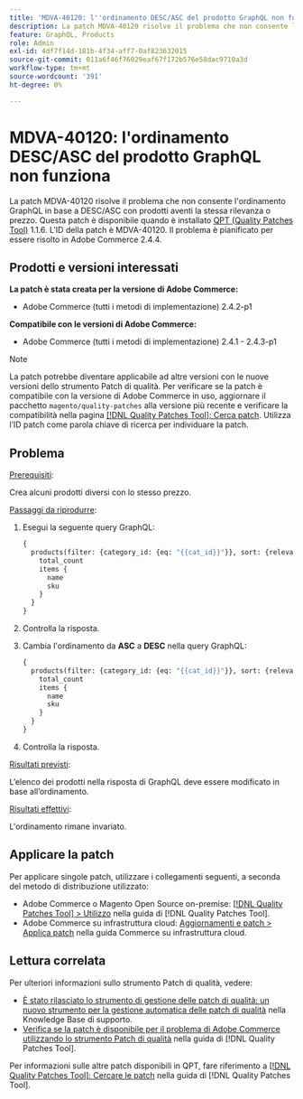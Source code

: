 ```yaml
---
title: 'MDVA-40120: l''ordinamento DESC/ASC del prodotto GraphQL non funziona'
description: La patch MDVA-40120 risolve il problema che non consente l'ordinamento GraphQL in base a DESC/ASC con prodotti aventi la stessa rilevanza o prezzo. Questa patch è disponibile quando è installato [Quality Patches Tool (QPT)](https://experienceleague.adobe.com/it/docs/commerce-operations/tools/quality-patches-tool/quality-patches-tool-to-self-serve-quality-patches) 1.1.6. L'ID della patch è MDVA-40120. Il problema è pianificato per essere risolto in Adobe Commerce 2.4.4.
feature: GraphQL, Products
role: Admin
exl-id: 4df7f14d-181b-4f34-aff7-0af823632015
source-git-commit: 011a6f46f76029eaf67f172b576e58dac9710a3d
workflow-type: tm+mt
source-wordcount: '391'
ht-degree: 0%

---
```


# MDVA-40120: l&#39;ordinamento DESC/ASC del prodotto GraphQL non funziona

La patch MDVA-40120 risolve il problema che non consente l&#39;ordinamento GraphQL in base a DESC/ASC con prodotti aventi la stessa rilevanza o prezzo. Questa patch è disponibile quando è installato [QPT (Quality Patches Tool)](https://experienceleague.adobe.com/it/docs/commerce-operations/tools/quality-patches-tool/quality-patches-tool-to-self-serve-quality-patches) 1.1.6. L&#39;ID della patch è MDVA-40120. Il problema è pianificato per essere risolto in Adobe Commerce 2.4.4.

## Prodotti e versioni interessati

**La patch è stata creata per la versione di Adobe Commerce:**

* Adobe Commerce (tutti i metodi di implementazione) 2.4.2-p1

**Compatibile con le versioni di Adobe Commerce:**

* Adobe Commerce (tutti i metodi di implementazione) 2.4.1 - 2.4.3-p1

>[!NOTE]
>
>La patch potrebbe diventare applicabile ad altre versioni con le nuove versioni dello strumento Patch di qualità. Per verificare se la patch è compatibile con la versione di Adobe Commerce in uso, aggiornare il pacchetto `magento/quality-patches` alla versione più recente e verificare la compatibilità nella pagina [[!DNL Quality Patches Tool]: Cerca patch](https://experienceleague.adobe.com/it/docs/commerce-operations/tools/quality-patches-tool/quality-patches-tool-to-self-serve-quality-patches). Utilizza l’ID patch come parola chiave di ricerca per individuare la patch.

## Problema

<u>Prerequisiti</u>:

Crea alcuni prodotti diversi con lo stesso prezzo.

<u>Passaggi da riprodurre</u>:

1. Esegui la seguente query GraphQL:

   ```GraphQL
   {
     products(filter: {category_id: {eq: "{{cat_id}}"}}, sort: {relevance: ASC}) {
       total_count
       items {
         name
         sku
       }
     }
   }
   ```

1. Controlla la risposta.
1. Cambia l&#39;ordinamento da **ASC** a **DESC** nella query GraphQL:

   ```GraphQL
   {
     products(filter: {category_id: {eq: "{{cat_id}}"}}, sort: {relevance: DESC}) {
       total_count
       items {
         name
         sku
       }
     }
   }
   ```

1. Controlla la risposta.

<u>Risultati previsti</u>:

L’elenco dei prodotti nella risposta di GraphQL deve essere modificato in base all’ordinamento.

<u>Risultati effettivi</u>:

L&#39;ordinamento rimane invariato.

## Applicare la patch

Per applicare singole patch, utilizzare i collegamenti seguenti, a seconda del metodo di distribuzione utilizzato:

* Adobe Commerce o Magento Open Source on-premise: [[!DNL Quality Patches Tool] > Utilizzo](/help/tools/quality-patches-tool/usage.md) nella guida di [!DNL Quality Patches Tool].
* Adobe Commerce su infrastruttura cloud: [Aggiornamenti e patch > Applica patch](https://experienceleague.adobe.com/docs/commerce-cloud-service/user-guide/develop/upgrade/apply-patches.html?lang=it) nella guida Commerce su infrastruttura cloud.

## Lettura correlata

Per ulteriori informazioni sullo strumento Patch di qualità, vedere:

* [È stato rilasciato lo strumento di gestione delle patch di qualità: un nuovo strumento per la gestione automatica delle patch di qualità](https://experienceleague.adobe.com/it/docs/commerce-operations/tools/quality-patches-tool/quality-patches-tool-to-self-serve-quality-patches) nella Knowledge Base di supporto.
* [Verifica se la patch è disponibile per il problema di Adobe Commerce utilizzando lo strumento Patch di qualità](/help/tools/quality-patches-tool/patches-available-in-qpt/check-patch-for-magento-issue-with-magento-quality-patches.md) nella guida di [!DNL Quality Patches Tool].

Per informazioni sulle altre patch disponibili in QPT, fare riferimento a [[!DNL Quality Patches Tool]: Cercare le patch](https://experienceleague.adobe.com/tools/commerce-quality-patches/index.html?lang=it) nella guida di [!DNL Quality Patches Tool].
